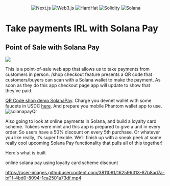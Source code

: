 

<p align="center">
<img alt="Next.js" src="https://img.shields.io/badge/-Next.js-black?style=for-the-badge&logo=next.js&logoColor=white" /> 
<img alt="Web3.js" src="https://img.shields.io/badge/-Web3.js-F16822?style=for-the-badge&logo=web3.js&logoColor=white" />
<img alt="HardHat" src="https://img.shields.io/badge/-Hardhat-7C86C7?style=for-the-badge&logo=hardhat&logoColor=white" />
<img alt="Solidity" src="https://img.shields.io/badge/-Solidity-BAC9F9?style=for-the-badge&logo=solidity&logoColor=363636" />
<img alt="Solana" src="https://img.shields.io/badge/-Solana-3C3C3D?style=for-the-badge&logo=solana&logoColor=white" />
</p>

# Take payments IRL with Solana Pay


## Point of Sale with Solana Pay

<img src="https://solanapay.com/_next/image?url=%2F_next%2Fstatic%2Fmedia%2Fsolanapay-logo.e34e7b7f.svg&w=256&q=75"/>

This is a point-of-sale web app that allows us to take payments from customers in person. /shop checkout feature presents a QR code that customers/buyers can scan with a Solana wallet to make the payment. As soon as they do this app checkout page app will update to show that they’ve paid.

[QR Code shop demo SolanaPay](https://solana-pay-checkout.vercel.app/shop). Charge you devnet wallet with some faucets in USDC [here](https://spl-token-faucet.com/?token-name=USDC-Dev). And prepare you mobile Phantom wallet app to use.
![solanapayQr](https://user-images.githubusercontent.com/3811091/162596348-9906f818-a4f9-482d-9602-97996ca60d95.gif)




Also going to look at online payments in Solana, and build a loyalty card scheme. Tokens were mint and this app is prepared to give a unit in every order. So users have a 50% discount on every 5th purchase. Or whatever you like really, it’s super flexible. We’ll finish up with a sneak peek at some really cool upcoming Solana Pay functionality that pulls all of this together!

Here's what is built

online solana pay using loyalty card scheme discount


https://user-images.githubusercontent.com/3811091/162596313-87b8ad7a-bf1f-4bd0-8094-1ca2501a73df.mp4




